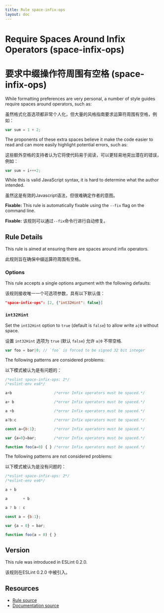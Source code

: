 ```yaml
---
title: Rule space-infix-ops
layout: doc
---
```

<!-- Note: No pull requests accepted for this file. See README.md in the root directory for details. -->
# Require Spaces Around Infix Operators (space-infix-ops)

# 要求中缀操作符周围有空格 (space-infix-ops)

While formatting preferences are very personal, a number of style guides require spaces around operators, such as:

虽然格式化首选项都非常个人化，但大量的风格指南要求运算符周围有空格，例如：

```js
var sum = 1 + 2;
```

The proponents of these extra spaces believe it make the code easier to read and can more easily highlight potential errors, such as:

这些额外空格的支持者认为它将使代码易于阅读，可以更轻易地突出潜在的错误，例如：

```js
var sum = i+++2;
```

While this is valid JavaScript syntax, it is hard to determine what the author intended.

虽然这是有效的Javascript语法，但很难确定作者的意图。

**Fixable:** This rule is automatically fixable using the `--fix` flag on the command line.

**Fixable:** 该规则可以通过`--fix`命令行进行自动修复。

## Rule Details

This rule is aimed at ensuring there are spaces around infix operators.

此规则旨在确保中缀运算符周围有空格。

### Options

This rule accepts a single options argument with the following defaults:

该规则接收唯一一个可选项参数，具有以下默认值：

```json
"space-infix-ops": [2, {"int32Hint": false}]
```

### `int32Hint`

Set the `int32Hint` option to `true` (default is `false`) to allow write `a|0` without space.

设置 `int32Hint` 选项为 `true` (默认 `false`) 允许 `a|0` 不带空格.

```js
var foo = bar|0; // `foo` is forced to be signed 32 bit integer
```

The following patterns are considered problems:

以下模式被认为是有问题的：

```js
/*eslint space-infix-ops: 2*/
/*eslint-env es6*/

a+b                   /*error Infix operators must be spaced.*/

a+ b                  /*error Infix operators must be spaced.*/

a +b                  /*error Infix operators must be spaced.*/

a?b:c                 /*error Infix operators must be spaced.*/

const a={b:1};        /*error Infix operators must be spaced.*/

var {a=0}=bar;        /*error Infix operators must be spaced.*/

function foo(a=0) { } /*error Infix operators must be spaced.*/
```

The following patterns are not considered problems:

以下模式被认为是没有问题的：

```js
/*eslint space-infix-ops: 2*/
/*eslint-env es6*/

a + b

a       + b

a ? b : c

const a = {b:1};

var {a = 0} = bar;

function foo(a = 0) { }
```

## Version

This rule was introduced in ESLint 0.2.0.

该规则在ESLint 0.2.0 中被引入。

## Resources

* [Rule source](https://github.com/eslint/eslint/tree/master/lib/rules/space-infix-ops.js)
* [Documentation source](https://github.com/eslint/eslint/tree/master/docs/rules/space-infix-ops.md)
